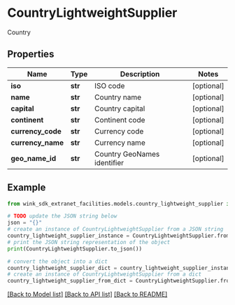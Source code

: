 # CountryLightweightSupplier

Country

## Properties

Name | Type | Description | Notes
------------ | ------------- | ------------- | -------------
**iso** | **str** | ISO code | [optional] 
**name** | **str** | Country name | [optional] 
**capital** | **str** | Country capital | [optional] 
**continent** | **str** | Continent code | [optional] 
**currency_code** | **str** | Currency code | [optional] 
**currency_name** | **str** | Currency name | [optional] 
**geo_name_id** | **str** | Country GeoNames identifier | [optional] 

## Example

```python
from wink_sdk_extranet_facilities.models.country_lightweight_supplier import CountryLightweightSupplier

# TODO update the JSON string below
json = "{}"
# create an instance of CountryLightweightSupplier from a JSON string
country_lightweight_supplier_instance = CountryLightweightSupplier.from_json(json)
# print the JSON string representation of the object
print(CountryLightweightSupplier.to_json())

# convert the object into a dict
country_lightweight_supplier_dict = country_lightweight_supplier_instance.to_dict()
# create an instance of CountryLightweightSupplier from a dict
country_lightweight_supplier_from_dict = CountryLightweightSupplier.from_dict(country_lightweight_supplier_dict)
```
[[Back to Model list]](../README.md#documentation-for-models) [[Back to API list]](../README.md#documentation-for-api-endpoints) [[Back to README]](../README.md)


